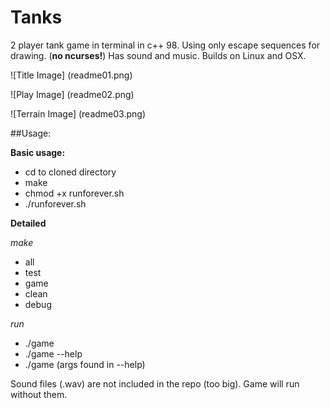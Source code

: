 # Tanks
2 player tank game in terminal in c++ 98. Using only escape sequences for drawing. (**no ncurses!**) Has sound and music.
Builds on Linux and OSX.

![Title Image]
(readme01.png)

![Play Image]
(readme02.png)

![Terrain Image]
(readme03.png)

##Usage:

**Basic usage:**
  - cd to cloned directory
  - make
  - chmod +x runforever.sh
  - ./runforever.sh

**Detailed**

*make*
  - all
  - test
  - game
  - clean
  - debug

*run*
  -  ./game
  - ./game --help
  - ./game (args found in --help)

Sound files (.wav) are not included in the repo (too big). Game will run without them.
